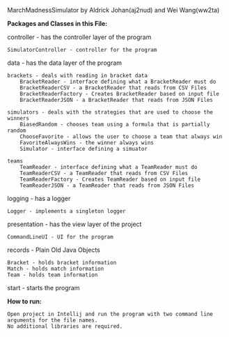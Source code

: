 MarchMadnessSimulator by Aldrick Johan(aj2nud) and Wei Wang(ww2ta)

**Packages and Classes in this File:**

controller - has the controller layer of the program

    SimulatorController - controller for the program

data - has the data layer of the program

    brackets - deals with reading in bracket data
        BracketReader - interface defining what a BracketReader must do
        BracketReaderCSV - a BracketReader that reads from CSV Files
        BracketReaderFactory - Creates BracketReader based on input file
        BracketReaderJSON - a BracketReader that reads from JSON Files
    
    simulators - deals with the strategies that are used to choose the winners
        BiasedRandom - chooses team using a formula that is partially random
        ChooseFavorite - allows the user to choose a team that always win
        FavoriteAlwaysWins - the winner always wins
        Simulator - interface defining a simuator
    
    teams
        TeamReader - interface defining what a TeamReader must do
        TeamReaderCSV - a TeamReader that reads from CSV Files
        TeamReaderFactory - Creates TeamReader based on input file
        TeamReaderJSON - a TeamReader that reads from JSON Files

logging - has a logger 

    Logger - implements a singleton logger

presentation - has the view layer of the project

    CommandLineUI - UI for the program

records - Plain Old Java Objects

    Bracket - holds bracket information
    Match - holds match information
    Team - holds team information

start - starts the program


**How to run:** 

    Open project in Intellij and run the program with two command line arguments for the file names.
    No additional libraries are required.

